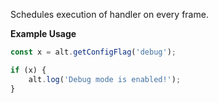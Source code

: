 Schedules execution of handler on every frame.

**Example Usage**

```js
const x = alt.getConfigFlag('debug');

if (x) {
    alt.log('Debug mode is enabled!');
}
```
